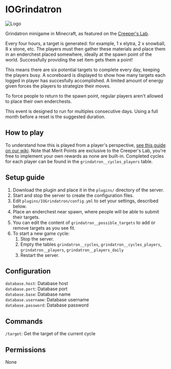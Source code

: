 # IOGrindatron

![Logo](https://www.interordi.com/images/plugins/iogrindatron-96.png)

Grindatron minigame in Minecraft, as featured on the [Creeper's Lab](https://www.creeperslab.net/).

Every four hours, a target is generated: for example, 1 x elytra, 2 x snowball, 8 x stone, etc. The players must then gather these materials and place them in an enderchest placed somewhere, ideally at the spawn point of the world. Successfully providing the set item gets them a point!

This means there are six potential targets to complete every day, keeping the players busy. A scoreboard is displayed to show how many targets each logged in player has succesfully accomplished. A limited amount of energy given forces the players to strategize their moves.

To force people to return to the spawn point, regular players aren't allowed to place their own enderchests.

This event is designed to run for multiples consecutive days. Using a full month before a reset is the suggested duration.


## How to play

To understand how this is played from a player's perspective, [see this guide on our wiki](https://wiki.creeperslab.net/worlds/kenorland/grindatron). Note that Merit Points are exclusive to the Creeper's Lab, you're free to implement your own rewards as none are built-in. Completed cycles for each player can be found in the `grindatron__cycles_players` table.


## Setup guide

1. Download the plugin and place it in the `plugins/` directory of the server.
2. Start and stop the server to create the configuration files.
3. Edit `plugins/IOGrindatron/config.yml` to set your settings, described below.
4. Place an enderchest near spawn, where people will be able to submit their targets.
5. You can edit the content of `grindatron__possible_targets` to add or remove targets as you see fit.
6. To start a new game cycle:
   1. Stop the server.
   2. Empty the tables `grindatron__cycles`, `grindatron__cycles_players`, `grindatron__players`, `grindatron__players_daily`
   3. Restart the server.


## Configuration

`database.host`: Database host  
`database.port`: Database port  
`database.base`: Database name  
`database.username`: Database username  
`database.password`: Database password  


## Commands

`/target`: Get the target of the current cycle


## Permissions

None
